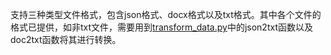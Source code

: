 支持三种类型文件格式，包含json格式、docx格式以及txt格式。其中各个文件的格式已提供，如非txt文件，需要用到[transform_data.py](https://github.com/zjunlp/DeepKE/blob/main/src/deepke/transform_data.py)中的json2txt函数以及doc2txt函数将其进行转换。
